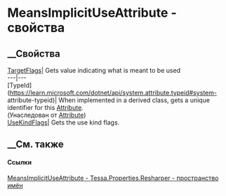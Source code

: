 # MeansImplicitUseAttribute - свойства
##  __Свойства
[TargetFlags](P_Tessa_Properties_Resharper_MeansImplicitUseAttribute_TargetFlags.htm)|
Gets value indicating what is meant to be used  
---|---  
[TypeId](https://learn.microsoft.com/dotnet/api/system.attribute.typeid#system-
attribute-typeid)| When implemented in a derived class, gets a unique
identifier for this
[Attribute](https://learn.microsoft.com/dotnet/api/system.attribute).  
(Унаследован от
[Attribute](https://learn.microsoft.com/dotnet/api/system.attribute))  
[UseKindFlags](P_Tessa_Properties_Resharper_MeansImplicitUseAttribute_UseKindFlags.htm)|
Gets the use kind flags.  
## __См. также
#### Ссылки
[MeansImplicitUseAttribute -
](T_Tessa_Properties_Resharper_MeansImplicitUseAttribute.htm)
[Tessa.Properties.Resharper - пространство
имён](N_Tessa_Properties_Resharper.htm)
